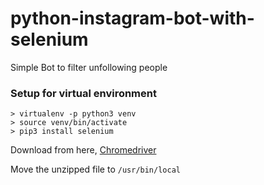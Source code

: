 # python-instagram-bot-with-selenium
Simple Bot to filter unfollowing people

### Setup for virtual environment
```
> virtualenv -p python3 venv
> source venv/bin/activate
> pip3 install selenium
```
Download from here, [Chromedriver](https://chromedriver.chromium.org/downloads)

Move the unzipped file to `/usr/bin/local`
